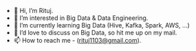 - 👋 Hi, I’m Rituj.
- 👀 I’m interested in Big Data & Data Engineering.
- 🌱 I’m currently learning Big Data (Hive, Kafka, Spark, AWS, ...)
- 💞️ I’d love to discuss on Big Data, so hit me up on my mail.
- 📫 How to reach me - (rituj1103@gmail.com).

<!---
Rituj1/Rituj1 is a ✨ special ✨ repository because its `README.md` (this file) appears on your GitHub profile.
You can click the Preview link to take a look at your changes.
--->
